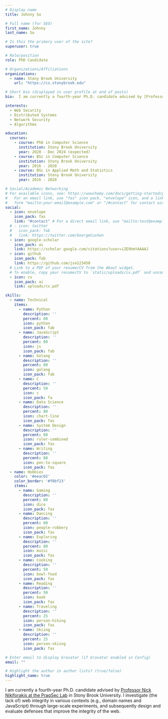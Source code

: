 ```yaml
---
# Display name
title: Johnny So

# Full name (for SEO)
first_name: Johnny
last_name: So

# Is this the primary user of the site?
superuser: true

# Role/position
role: PhD Candidate

# Organizations/Affiliations
organizations:
  - name: Stony Brook University
    url: "https://cs.stonybrook.edu"

# Short bio (displayed in user profile at end of posts)
bio:  I am currently a fourth-year Ph.D. candidate advised by [Professor Nick Nikiforakis at the PragSec Lab](https://securitee.org) in Stony Brook University. I investigate (the lack of) web integrity in various contexts (e.g., domain names and JavaScript) through large-scale experiments, and subsequently design and evaluate defenses that improve the integrity of the web.

interests:
  - Web Security
  - Distributed Systems
  - Network Security
  - Algorithms

education:
  courses:
    - course: PhD in Computer Science
      institution: Stony Brook University
      year: 2020 - Dec 2024 (expected) 
    - course: BSc in Computer Science
      institution: Stony Brook University
      year: 2016 - 2020
    - course: BSc in Applied Math and Statistics
      institution: Stony Brook University
      year: 2016 - 2020

# Social/Academic Networking
# For available icons, see: https://wowchemy.com/docs/getting-started/page-builder/#icons
#   For an email link, use "fas" icon pack, "envelope" icon, and a link in the
#   form "mailto:your-email@example.com" or "/#contact" for contact widget.
social:
  - icon: envelope
    icon_pack: fas
    link: "#contact" # For a direct email link, use "mailto:test@example.org".
  # - icon: twitter
  #   icon_pack: fab
  #   link: https://twitter.com/GeorgeCushen
  - icon: google-scholar
    icon_pack: ai
    link: https://scholar.google.com/citations?user=iZE9hmYAAAAJ
  - icon: github
    icon_pack: fab
    link: https://github.com/jso123450
  # Link to a PDF of your resume/CV from the About widget.
  # To enable, copy your resume/CV to `static/uploads/cv.pdf` and uncomment the lines below.
  - icon: cv
    icon_pack: ai
    link: uploads/cv.pdf

skills:
  - name: Technical
    items:
      - name: Python
        description: ''
        percent: 80
        icon: python
        icon_pack: fab
      - name: JavaScript
        description: ''
        percent: 80
        icon: js
        icon_pack: fab
      - name: Golang
        description: ''
        percent: 80
        icon: golang
        icon_pack: fab
      - name: C
        description: ''
        percent: 50
        icon: c
        icon_pack: fa
      - name: Data Science
        description: ''
        percent: 80
        icon: chart-line
        icon_pack: fas
      - name: System Design
        description: ''
        percent: 80
        icon: ruler-combined
        icon_pack: fas
      - name: Writing
        description: ''
        percent: 80
        icon: pen-to-square
        icon_pack: fas
  - name: Hobbies
    color: '#eeac02'
    color_border: '#f0bf23'
    items:
      - name: Gaming
        description: ''
        percent: 80
        icon: dice
        icon_pack: fas
      - name: Dancing
        description: ''
        percent: 80
        icon: people-robbery
        icon_pack: fas
      - name: Exploring
        description: ''
        percent: 80
        icon: music
        icon_pack: fas
      - name: Cooking
        description: ''
        percent: 50
        icon: bowl-food
        icon_pack: fas
      - name: Reading
        description: ''
        percent: 50
        icon: book
        icon_pack: fas
      - name: Traveling
        description: ''
        percent: 25
        icon: person-hiking
        icon_pack: fas
      - name: Skiing
        description: ''
        percent: 25
        icon: person-skiing
        icon_pack: fas

# Enter email to display Gravatar (if Gravatar enabled in Config)
email: ""

# Highlight the author in author lists? (true/false)
highlight_name: true
---
```


I am currently a fourth-year Ph.D. candidate advised by [Professor Nick Nikiforakis at the PragSec Lab](https://securitee.org) in Stony Brook University. I investigate (the lack of) web integrity in various contexts (e.g., domain names and JavaScript) through large-scale experiments, and subsequently design and evaluate defenses that improve the integrity of the web.
